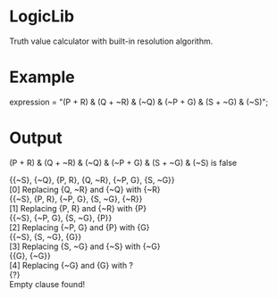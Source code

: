 # LogicLib
Truth value calculator with built-in resolution algorithm.

# Example
expression = "(P + R) & (Q + ~R) & (~Q) & (~P + G) & (S + ~G) & (~S)";

# Output
(P + R) & (Q + ~R) & (~Q) & (~P + G) & (S + ~G) & (~S) is false<br />

{{~S}, {~Q}, {P, R}, {Q, ~R}, {~P, G}, {S, ~G}}<br />
[0] Replacing {Q, ~R} and {~Q} with {~R} <br />
{{~S}, {P, R}, {~P, G}, {S, ~G}, {~R}}<br />
[1] Replacing {P, R} and {~R} with {P} <br />
{{~S}, {~P, G}, {S, ~G}, {P}}<br />
[2] Replacing {~P, G} and {P} with {G} <br />
{{~S}, {S, ~G}, {G}}<br />
[3] Replacing {S, ~G} and {~S} with {~G} <br />
{{G}, {~G}}<br />
[4] Replacing {~G} and {G} with ? <br />
{?}<br />
Empty clause found!<br />
